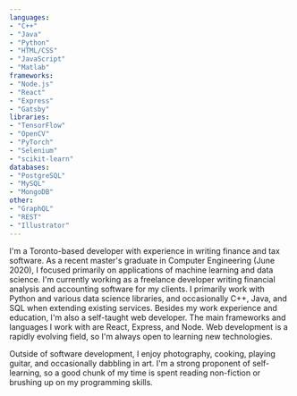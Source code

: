 ```yaml
---
languages:
- "C++"
- "Java"
- "Python"
- "HTML/CSS"
- "JavaScript"
- "Matlab"
frameworks:
- "Node.js"
- "React"
- "Express"
- "Gatsby"
libraries:
- "TensorFlow"
- "OpenCV"
- "PyTorch"
- "Selenium"
- "scikit-learn"
databases:
- "PostgreSQL"
- "MySQL"
- "MongoDB"
other:
- "GraphQL"
- "REST"
- "Illustrator"
---
```


I'm a Toronto-based developer with experience in writing finance and tax software. As a recent master's graduate in Computer Engineering (June 2020), I focused primarily on applications of machine learning and data science. I'm currently working as a freelance developer writing financial analysis and accounting software for my clients. I primarily work with Python and various data science libraries, and occasionally C++, Java, and SQL when extending existing services. Besides my work experience and education, I'm also a self-taught web developer. The main frameworks and languages I work with are React, Express, and Node. Web development is a rapidly evolving field, so I'm always open to learning new technologies.

Outside of software development, I enjoy photography, cooking, playing guitar, and occasionally dabbling in art. I'm a strong proponent of self-learning, so a good chunk of my time is spent reading non-fiction or brushing up on my programming skills.

<!-- skills listed in the frontmatter will be printed here -->